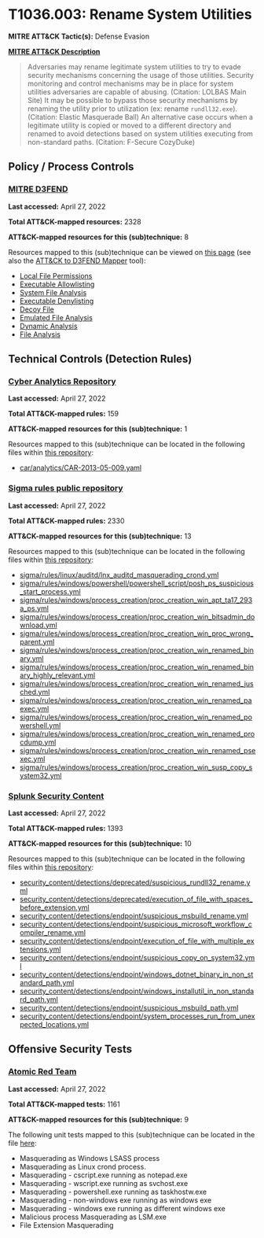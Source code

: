# T1036.003: Rename System Utilities
**MITRE ATT&CK Tactic(s):** Defense Evasion

**[MITRE ATT&CK Description](https://attack.mitre.org/techniques/T1036/003)**
<blockquote>Adversaries may rename legitimate system utilities to try to evade security mechanisms concerning the usage of those utilities. Security monitoring and control mechanisms may be in place for system utilities adversaries are capable of abusing. (Citation: LOLBAS Main Site) It may be possible to bypass those security mechanisms by renaming the utility prior to utilization (ex: rename <code>rundll32.exe</code>). (Citation: Elastic Masquerade Ball) An alternative case occurs when a legitimate utility is copied or moved to a different directory and renamed to avoid detections based on system utilities executing from non-standard paths. (Citation: F-Secure CozyDuke)</blockquote>

## Policy / Process Controls
### [MITRE D3FEND](https://d3fend.mitre.org/)
**Last accessed:** April 27, 2022

**Total ATT&CK-mapped resources:** 2328

**ATT&CK-mapped resources for this (sub)technique:** 8

Resources mapped to this (sub)technique can be viewed on [this page](https://d3fend.mitre.org/) (see also the [ATT&CK to D3FEND Mapper](https://d3fend.mitre.org/tools/attack-mapper) tool):

* [Local File Permissions](https://d3fend.mitre.org/techniques/d3f:LocalFilePermissions)
* [Executable Allowlisting](https://d3fend.mitre.org/techniques/d3f:ExecutableAllowlisting)
* [System File Analysis](https://d3fend.mitre.org/techniques/d3f:SystemFileAnalysis)
* [Executable Denylisting](https://d3fend.mitre.org/techniques/d3f:ExecutableDenylisting)
* [Decoy File](https://d3fend.mitre.org/techniques/d3f:DecoyFile)
* [Emulated File Analysis](https://d3fend.mitre.org/techniques/d3f:EmulatedFileAnalysis)
* [Dynamic Analysis](https://d3fend.mitre.org/techniques/d3f:DynamicAnalysis)
* [File Analysis](https://d3fend.mitre.org/techniques/d3f:FileAnalysis)

## Technical Controls (Detection Rules)
### [Cyber Analytics Repository](https://car.mitre.org)
**Last accessed:** April 27, 2022

**Total ATT&CK-mapped rules:** 159

**ATT&CK-mapped resources for this (sub)technique:** 1

Resources mapped to this (sub)technique can be located in the following files within [this repository](https://github.com/mitre-attack/car/blob/master/analytics):

* [car/analytics/CAR-2013-05-009.yaml](https://github.com/mitre-attack/car/blob/master/analytics/CAR-2013-05-009.yaml)

### [Sigma rules public repository](https://github.com/SigmaHQ/sigma)
**Last accessed:** April 27, 2022

**Total ATT&CK-mapped rules:** 2330

**ATT&CK-mapped resources for this (sub)technique:** 13

Resources mapped to this (sub)technique can be located in the following files within [this repository](https://github.com/SigmaHQ/sigma/tree/master/rules):

* [sigma/rules/linux/auditd/lnx_auditd_masquerading_crond.yml](https://github.com/SigmaHQ/sigma/blob/master/rules/linux/auditd/lnx_auditd_masquerading_crond.yml)
* [sigma/rules/windows/powershell/powershell_script/posh_ps_suspicious_start_process.yml](https://github.com/SigmaHQ/sigma/blob/master/rules/windows/powershell/powershell_script/posh_ps_suspicious_start_process.yml)
* [sigma/rules/windows/process_creation/proc_creation_win_apt_ta17_293a_ps.yml](https://github.com/SigmaHQ/sigma/blob/master/rules/windows/process_creation/proc_creation_win_apt_ta17_293a_ps.yml)
* [sigma/rules/windows/process_creation/proc_creation_win_bitsadmin_download.yml](https://github.com/SigmaHQ/sigma/blob/master/rules/windows/process_creation/proc_creation_win_bitsadmin_download.yml)
* [sigma/rules/windows/process_creation/proc_creation_win_proc_wrong_parent.yml](https://github.com/SigmaHQ/sigma/blob/master/rules/windows/process_creation/proc_creation_win_proc_wrong_parent.yml)
* [sigma/rules/windows/process_creation/proc_creation_win_renamed_binary.yml](https://github.com/SigmaHQ/sigma/blob/master/rules/windows/process_creation/proc_creation_win_renamed_binary.yml)
* [sigma/rules/windows/process_creation/proc_creation_win_renamed_binary_highly_relevant.yml](https://github.com/SigmaHQ/sigma/blob/master/rules/windows/process_creation/proc_creation_win_renamed_binary_highly_relevant.yml)
* [sigma/rules/windows/process_creation/proc_creation_win_renamed_jusched.yml](https://github.com/SigmaHQ/sigma/blob/master/rules/windows/process_creation/proc_creation_win_renamed_jusched.yml)
* [sigma/rules/windows/process_creation/proc_creation_win_renamed_paexec.yml](https://github.com/SigmaHQ/sigma/blob/master/rules/windows/process_creation/proc_creation_win_renamed_paexec.yml)
* [sigma/rules/windows/process_creation/proc_creation_win_renamed_powershell.yml](https://github.com/SigmaHQ/sigma/blob/master/rules/windows/process_creation/proc_creation_win_renamed_powershell.yml)
* [sigma/rules/windows/process_creation/proc_creation_win_renamed_procdump.yml](https://github.com/SigmaHQ/sigma/blob/master/rules/windows/process_creation/proc_creation_win_renamed_procdump.yml)
* [sigma/rules/windows/process_creation/proc_creation_win_renamed_psexec.yml](https://github.com/SigmaHQ/sigma/blob/master/rules/windows/process_creation/proc_creation_win_renamed_psexec.yml)
* [sigma/rules/windows/process_creation/proc_creation_win_susp_copy_system32.yml](https://github.com/SigmaHQ/sigma/blob/master/rules/windows/process_creation/proc_creation_win_susp_copy_system32.yml)

### [Splunk Security Content](https://github.com/splunk/security_content)
**Last accessed:** April 27, 2022

**Total ATT&CK-mapped rules:** 1393

**ATT&CK-mapped resources for this (sub)technique:** 10

Resources mapped to this (sub)technique can be located in the following files within [this repository](https://github.com/splunk/security_content/tree/develop/detections):

* [security_content/detections/deprecated/suspicious_rundll32_rename.yml](https://github.com/splunk/security_content/blob/develop/detections/deprecated/suspicious_rundll32_rename.yml)
* [security_content/detections/deprecated/execution_of_file_with_spaces_before_extension.yml](https://github.com/splunk/security_content/blob/develop/detections/deprecated/execution_of_file_with_spaces_before_extension.yml)
* [security_content/detections/endpoint/suspicious_msbuild_rename.yml](https://github.com/splunk/security_content/blob/develop/detections/endpoint/suspicious_msbuild_rename.yml)
* [security_content/detections/endpoint/suspicious_microsoft_workflow_compiler_rename.yml](https://github.com/splunk/security_content/blob/develop/detections/endpoint/suspicious_microsoft_workflow_compiler_rename.yml)
* [security_content/detections/endpoint/execution_of_file_with_multiple_extensions.yml](https://github.com/splunk/security_content/blob/develop/detections/endpoint/execution_of_file_with_multiple_extensions.yml)
* [security_content/detections/endpoint/suspicious_copy_on_system32.yml](https://github.com/splunk/security_content/blob/develop/detections/endpoint/suspicious_copy_on_system32.yml)
* [security_content/detections/endpoint/windows_dotnet_binary_in_non_standard_path.yml](https://github.com/splunk/security_content/blob/develop/detections/endpoint/windows_dotnet_binary_in_non_standard_path.yml)
* [security_content/detections/endpoint/windows_installutil_in_non_standard_path.yml](https://github.com/splunk/security_content/blob/develop/detections/endpoint/windows_installutil_in_non_standard_path.yml)
* [security_content/detections/endpoint/suspicious_msbuild_path.yml](https://github.com/splunk/security_content/blob/develop/detections/endpoint/suspicious_msbuild_path.yml)
* [security_content/detections/endpoint/system_processes_run_from_unexpected_locations.yml](https://github.com/splunk/security_content/blob/develop/detections/endpoint/system_processes_run_from_unexpected_locations.yml)


## Offensive Security Tests
### [Atomic Red Team](https://github.com/redcanaryco/atomic-red-team)
**Last accessed:** April 27, 2022

**Total ATT&CK-mapped tests:** 1161

**ATT&CK-mapped resources for this (sub)technique:** 9

The following unit tests mapped to this (sub)technique can be located in the file [here](https://github.com/redcanaryco/atomic-red-team/tree/master/atomics/T1036.003/T1036.003.yaml):

* Masquerading as Windows LSASS process
* Masquerading as Linux crond process.
* Masquerading - cscript.exe running as notepad.exe
* Masquerading - wscript.exe running as svchost.exe
* Masquerading - powershell.exe running as taskhostw.exe
* Masquerading - non-windows exe running as windows exe
* Masquerading - windows exe running as different windows exe
* Malicious process Masquerading as LSM.exe
* File Extension Masquerading

